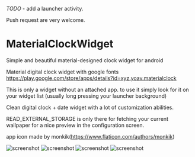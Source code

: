 *TODO* - add a launcher activity.

Push request are very welcome.

# MaterialClockWidget
Simple and beautiful material-designed clock widget for android

Material digital clock widget with google fonts
https://play.google.com/store/apps/details?id=xyz.yoav.materialclock

This is only a widget without an attached app.
to use it simply look for it on your widget list (usually long pressing your launcher background)

Clean digital clock + date widget with a lot of customization abilities.

READ_EXTERNAL_STORAGE is only there for fetching your current wallpaper for a nice preview in the configuration screen.

app icon made by monkik(https://www.flaticon.com/authors/monkik)

![screenshot](https://i.ibb.co/mh8CVrw/hr1.jpg)
![screenshot](https://i.ibb.co/vcY0QbZ/hr2.jp)
![screenshot](https://i.ibb.co/cyb3Wfw/hr3.jpg)
![screenshot](https://i.ibb.co/jrNyZJg/hr4.jpg)

